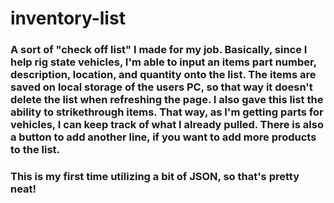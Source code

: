 # inventory-list
###  A sort of "check off list" I made for my job. Basically, since I help rig state vehicles, I'm able to input an items part number, description, location, and quantity onto the list. The items are saved on local storage of the users PC, so that way it doesn't delete the list when refreshing the page. I also gave this list the ability to strikethrough items. That way, as I'm getting parts for vehicles, I can keep track of what I already pulled. There is also a button to add another line, if you want to add more products to the list.
### This is my first time utilizing  a bit of JSON, so that's pretty neat!
